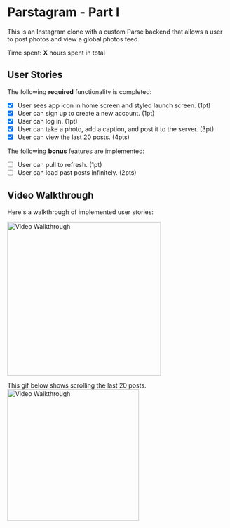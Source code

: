 # Parstagram - Part I

This is an Instagram clone with a custom Parse backend that allows a user to post photos and view a global photos feed.

Time spent: **X** hours spent in total

## User Stories

The following **required** functionality is completed:

- [x] User sees app icon in home screen and styled launch screen. (1pt)
- [x] User can sign up to create a new account. (1pt)
- [x] User can log in. (1pt)
- [x] User can take a photo, add a caption, and post it to the server. (3pt)
- [x] User can view the last 20 posts. (4pts)

The following **bonus** features are implemented:

- [ ] User can pull to refresh. (1pt)
- [ ] User can load past posts infinitely. (2pts)

## Video Walkthrough

Here's a walkthrough of implemented user stories:

<img src='https://github.com/gyaltsentenzin/iOS-Instagram/blob/main/Stagram.gif' title='Video Walkthrough' width='350' alt='Video Walkthrough' />

This gif below shows scrolling the last 20 posts.
<img src='https://github.com/gyaltsentenzin/iOS-Instagram/blob/main/20Post.gif' title='Video Walkthrough' width='300' alt='Video Walkthrough' />
